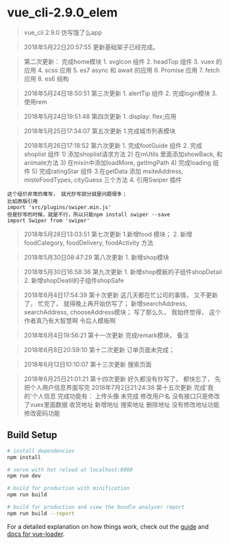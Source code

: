 # vue_cli-2.9.0_elem

> vue_cli 2.9.0 仿写饿了么app

> 2018年5月22日20:57:55 更新基础架子已经完成。

> 第二次更新： 完成home模块
    1. svgIcon 组件
    2. headTop 组件
    3. vuex 的应用
    4. scss 应用
    5. es7 async 和 await 的应用
    6. Promise 应用
    7. fetch 应用
    8. es6 结构


> 2018年5月24日18:50:51 第三次更新
    1. alertTip 组件
    2. 完成login模块
    3. 使用rem

> 2018年5月24日19:51:48 第四次更新
    1. display: flex;应用

> 2018年5月25日17:34:07 第五次更新
    1.完成城市列表模块

> 2018年5月26日17:18:52 第六次更新
    1. 完成footGuide 组件
    2. 完成shoplist 组件
        1) 添加shoplist请求方法
        2) 在mUtils 里面添加showBack, 和animate方法
        3) 在mixin中添加loadMore, getImgPath
        4) 完成loading 组件
        5) 完成ratingStar 组件
    3.在getData 添加 msiteAddress, misteFoodTypes, cityGuess 三个方法
    4. 引用Swiper 插件

    这个组价非常的难写， 就光抄写部分就是问题很多；
    比如原版引用
    import 'src/plugins/swiper.min.js'
    但是抄写的时候，就是不行，所以只能npm install swiper --save
    import Swiper from 'swiper'

> 2018年5月28日13:03:51 第七次更新
    1.新增food 模块；
    2. 新增 foodCategory, foodDelivery, foodActivity  方法

> 2018年5月30日08:47:29 第八次更新
    1. 新增shop模块

> 2018年5月30日16:58:36 第九次更新
    1. 新增shop模板的子组件shopDetail
    2. 新增shopDeatil的子组件shopSafe


> 2018年6月4日17:54:39 第十次更新
    这几天都在忙公司的事情， 又不更新了， 忙完了， 就得晚上再开始仿写了；
    新增searchAddress, searchAddress, chooseAddress模块；
    写了那么久， 我始终觉得， 这个作者真乃有大智慧啊
    令后人模板啊

> 2018年6月4日19:56:21 第十一次更新
    完成remark模块， 备注

> 2018年6月8日20:59:10 第十二次更新
    订单页面未完成；

> 2018年6月12日10:10:07 第十三次更新
    搜索页面

> 2018年6月25日21:01:21 第十四次更新
    好久都没有抄写了， 都快忘了， 先把个人用户信息界面写完
> 2018年7月2日21:24:38 第十五次更新
    完成'我的'个人信息
    完成功能有：
    上传头像 未完成
    修改用户名   没有接口只是修改了vuex里面数据
    收货地址   新增地址 搜索地址 删除地址 没有修改地址功能
    修改密码功能
## Build Setup

``` bash
# install dependencies
npm install

# serve with hot reload at localhost:8080
npm run dev

# build for production with minification
npm run build

# build for production and view the bundle analyzer report
npm run build --report
```

For a detailed explanation on how things work, check out the [guide](http://vuejs-templates.github.io/webpack/) and [docs for vue-loader](http://vuejs.github.io/vue-loader).
